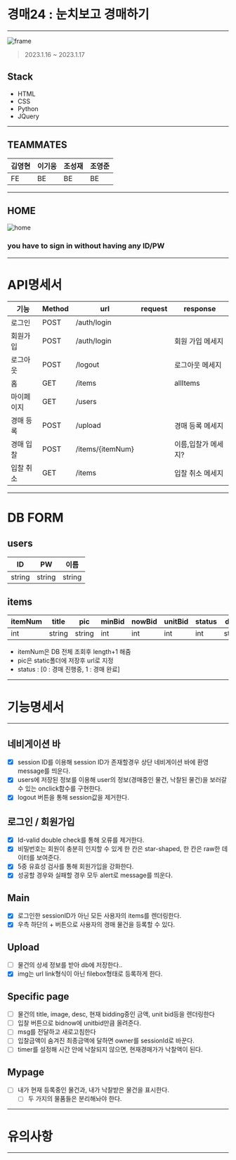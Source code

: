 # 경매24 : 눈치보고 경매하기
---
![frame](https://user-images.githubusercontent.com/108874833/212066720-bf377567-fccc-430d-aecb-87bb52cd3ffa.png)
> 2023.1.16 ~ 2023.1.17
## Stack
* HTML
* CSS
* Python
* JQuery
---
## TEAMMATES
| 김영현 | 이기웅 | 조성재 | 조영준 |
|---|---|---|---|
| FE | BE | BE | BE |

---

## HOME
![home](https://user-images.githubusercontent.com/108874833/212066873-5e61e8a9-78e2-4dba-b5bc-f6e5b33075ae.jpg)
### you have to sign in without having any ID/PW

---
# API명세서
| 기능 | Method | url | request | response |
|---|---|---|---|---|
| 로그인 | POST | /auth/login |  |  |
| 회원가입 | POST | /auth/login |  | 회원 가입 메세지 |
| 로그아웃 | POST | /logout |  | 로그아웃 메세지 |
| 홈 | GET | /items |  | allItems |
| 마이페이지 | GET | /users |  |  |
| 경매 등록 | POST | /upload |  | 경매 등록 메세지 |
| 경매 입찰 | POST | /items/{itemNum} |  | 이름,입찰가 메세지? |
| 입찰 취소 | GET | /items |  | 입찰 취소 메세지 |

---
# DB FORM
## users
| ID | PW | 이름 |
|---|---|---|
| string | string | string |

## items
| itemNum | title | pic | minBid | nowBid | unitBid | status | desc | owner |
|---|---|---|---|---|---|---|---|---|
| int | string | string | int | int | int | int | string | string |

- itemNum은 DB 전체 조회후 length+1 해줌
- pic은 static폴더에 저장후 url로 지정
- status : [0 : 경매 진행중, 1 : 경매 완료]

---
# 기능명세서
---

## 네비게이션 바

- [x] session ID를 이용해 session ID가 존재할경우 상단 네비게이션 바에 환영 message를 띄운다.
- [x] users에 저장된 정보를 이용해 user의 정보(경매중인 물건, 낙찰된 물건)을 보러갈 수 있는 onclick함수를 구현한다.
- [x] logout 버튼을 통해 session값을 제거한다.

## 로그인 / 회원가입
- [x] Id-valid double check를 통해 오류를 제거한다.
- [x] 비밀번호는 회원이 충분히 인지할 수 있게 한 칸은 star-shaped, 한 칸은 raw한 데이터를 보여준다.
- [x] 5중 유효성 검사를 통해 회원가입을 강화한다.
- [x] 성공할 경우와 실패할 경우 모두 alert로 message를 띄운다.

## Main 
- [x] 로그인한 sessionID가 아닌 모든 사용자의 items를 렌더링한다.
- [x] 우측 하단의 + 버튼으로 사용자의 경매 물건을 등록할 수 있다.

## Upload
- [ ] 물건의 상세 정보를 받아 db에 저장한다..
- [x] img는 url link형식이 아닌 filebox형태로 등록하게 한다.

## Specific page
- [ ] 물건의 title, image, desc, 현재 bidding중인 금액, unit bid등을 렌더링한다
- [ ] 입찰 버튼으로 bidnow에 unitbid만큼 올려준다.
- [ ] msg를 전달하고 새로고침한다
- [ ] 입찰금액이 숨겨진 최종금액에 달하면 owner를 sessionId로 바꾼다.
- [ ] timer를 설정해 시간 안에 낙찰되지 않으면, 현재경매가가 낙찰액이 된다.

## Mypage
- [ ] 내가 현재 등록중인 물건과, 내가 낙찰받은 물건을 표시한다.
  - [ ] 두 가지의 물품들은 분리해놔야 한다.
---

# 유의사항

---